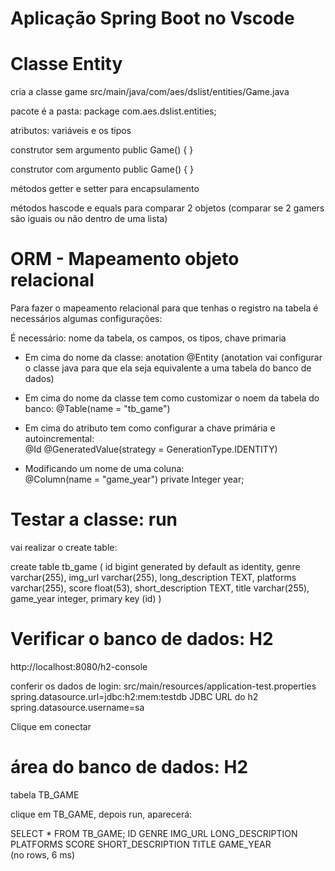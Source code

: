 # Aplicação Spring Boot no Vscode

# Classe Entity

cria a classe game
src/main/java/com/aes/dslist/entities/Game.java

pacote é a pasta: package com.aes.dslist.entities;

atributos: variáveis e os tipos

construtor sem argumento
public Game() {
}

construtor com argumento
public Game() {
}

métodos getter e setter para encapsulamento

métodos hascode e equals para comparar 2 objetos
(comparar se 2 gamers são iguais ou não dentro de uma lista)

# ORM - Mapeamento objeto relacional

Para fazer o mapeamento relacional para que tenhas o registro na tabela é necessários algumas configurações:

É necessário: nome da tabela, os campos, os tipos, chave primaria

- Em cima do nome da classe:
  anotation @Entity (anotation vai configurar o classe java para que ela seja equivalente a uma tabela do banco de dados)

- Em cima do nome da classe tem como customizar o noem da tabela do banco:
  @Table(name = "tb_game")

- Em cima do atributo tem como configurar a chave primária e autoincremental:  
   @Id
  @GeneratedValue(strategy = GenerationType.IDENTITY)

- Modificando um nome de uma coluna:  
   @Column(name = "game_year")
  private Integer year;

# Testar a classe: run

vai realizar o create table:

create table tb_game (
id bigint generated by default as identity,
genre varchar(255),
img_url varchar(255),
long_description TEXT,
platforms varchar(255),
score float(53),
short_description TEXT,
title varchar(255),
game_year integer,
primary key (id)
)

# Verificar o banco de dados: H2

http://localhost:8080/h2-console

conferir os dados de login:
src/main/resources/application-test.properties
spring.datasource.url=jdbc:h2:mem:testdb
JDBC URL do h2
spring.datasource.username=sa

Clique em conectar

# área do banco de dados: H2

tabela TB_GAME

clique em TB_GAME, depois run, aparecerá:

SELECT \* FROM TB_GAME;
ID GENRE IMG_URL LONG_DESCRIPTION PLATFORMS SCORE SHORT_DESCRIPTION TITLE GAME_YEAR  
(no rows, 6 ms)
